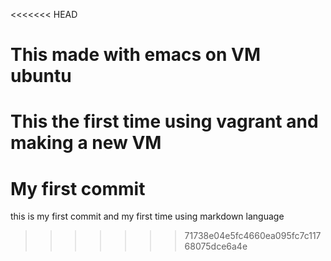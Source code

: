 <<<<<<< HEAD
# This made with emacs on VM ubuntu
This the first time using vagrant and making a new VM
=======
# My first commit
this is my first commit and my first time using markdown language
>>>>>>> 71738e04e5fc4660ea095fc7c11768075dce6a4e
